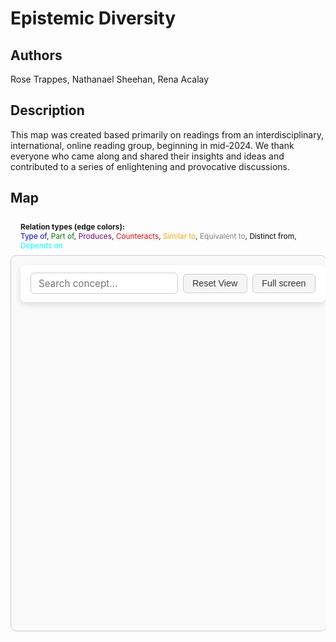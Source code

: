 # Epistemic Diversity

## Authors
Rose Trappes, Nathanael Sheehan, Rena Acalay

## Description
This map was created based primarily on readings from an interdisciplinary, international, online reading group, beginning in mid-2024. We thank everyone who came along and shared their insights and ideas and contributed to a series of enlightening and provocative discussions.
<style>
#graph-wrapper {
  max-width: 1000px;
  margin: 0 auto;
  position: relative;
  transition: all 0.3s ease;
  overflow: hidden;
}

#graph-wrapper canvas {
  max-width: 100%;
  height: auto !important;
  display: block;
  margin: 0 auto;
}

#graph-container {
  width: 100%;
  height: 600px;
  background: #fafafa;
  border: 1px solid #ccc;
  border-radius: 10px;
  box-shadow: 0 0 10px rgba(0,0,0,0.05);
  transition: all 0.3s ease;
}

#graph-wrapper.fullscreen {
  position: fixed;
  top: 0; left: 0;
  width: 100vw; height: 100vh;
  z-index: 9999;
  background: #ffffff;
}

#graph-wrapper.fullscreen canvas,
#graph-wrapper.fullscreen #graph-container {
  width: 100vw !important;
  height: 100vh !important;
  border-radius: 0;
  box-shadow: none;
}
#graph-controls {
  position: absolute;
  top: 1rem;
  left: 1rem;
  z-index: 1000;
  display: flex;
  flex-wrap: wrap;
  gap: 0.5rem;
  background: rgba(255, 255, 255, 0.9);
  backdrop-filter: blur(8px);
  padding: 0.8rem 1rem;
  border-radius: 8px;
  box-shadow: 0 4px 12px rgba(0, 0, 0, 0.12);
  align-items: center;
  max-width: 95vw;
}

#graph-controls input[type="text"] {
  flex: 1;
  min-width: 180px;
  padding: 0.4rem 0.75rem;
  font-size: 0.95rem;
  border: 1px solid #ccc;
  border-radius: 6px;
  transition: border-color 0.2s ease;
}

#graph-controls input[type="text"]:focus {
  outline: none;
  border-color: #007acc;
  box-shadow: 0 0 0 2px rgba(0, 122, 204, 0.2);
}

#graph-controls button {
  background-color: #f5f5f5;
  color: #333;
  border: 1px solid #ccc;
  border-radius: 6px;
  font-size: 0.9rem;
  padding: 0.4rem 0.9rem;
  cursor: pointer;
  transition: background-color 0.2s ease, box-shadow 0.2s ease;
}

#graph-controls button:hover {
  background-color: #e8e8e8;
  box-shadow: 0 2px 6px rgba(0, 0, 0, 0.08);
}

#graph-controls button:active {
  background-color: #ddd;
}

#graph-legend {
  font-size: 0.85em;
  padding: 0.5rem 1rem;
  background: var(--md-code-bg-color);
  border-radius: 6px;
  margin-top: 1rem;
}

#search-box {
  background: white;
  font-family: inherit;
}

datalist option {
  font-size: 0.9rem;
}

</style>


## Map 
<div id="graph-legend">
  <strong>Relation types (edge colors):</strong><br>
  <span style="color: blue;">Type of</span>, 
  <span style="color: green;">Part of</span>, 
  <span style="color: purple;">Produces</span>, 
  <span style="color: red;">Counteracts</span>, 
  <span style="color: orange;">Similar to</span>, 
  <span style="color: gray;">Equivalent to</span>, 
  <span style="color: black;">Distinct from</span>, 
  <span style="color: cyan;">Depends on</span>
</div>

<div id="graph-wrapper">
<div id="graph-controls">
  <input type="text" id="search-box" list="concepts-list" placeholder="Search concept..." />
<datalist id="concepts-list"></datalist>
  <button onclick="resetView()">Reset View</button>
  <button id="fullscreen-toggle" onclick="toggleFullScreen()">Full screen</button>
</div>

  <div id="graph-container"></div>
</div>





<!-- Load the 3d-force-graph library and wait for it -->
<script>
  const forceGraphScript = document.createElement('script');
  forceGraphScript.src = 'https://unpkg.com/3d-force-graph';
  forceGraphScript.onload = () => {
    initGraph(); // call setup function only when the library is ready
  };
  document.head.appendChild(forceGraphScript);
</script>
<script>
let Graph;
let autoRotate = false;
let allNodes = [];



document.getElementById('search-box').addEventListener('keydown', function(e) {
  if (e.key === 'Enter') {
    focusOnConcept(this.value);
  }
});

document.getElementById('search-box').addEventListener('change', function () {
  focusOnConcept(this.value);
});


function toTitleCase(str) {
  return str.replace(/\w\S*/g, w => w.charAt(0).toUpperCase() + w.slice(1).toLowerCase());
}

function initGraph() {
  fetch('../../assets/graph.json')
    .then(res => res.json())
    .then(data => {
      // Count connections per node (degree)
      const degreeMap = {};
      data.nodes.forEach(n => degreeMap[n.id.toLowerCase()] = 0);
      data.links.forEach(link => {
        const source = (link.source || '').toLowerCase();
        const target = (link.target || '').toLowerCase();
        if (degreeMap[source] !== undefined) degreeMap[source]++;
        if (degreeMap[target] !== undefined) degreeMap[target]++;
      });

      // Add nodeVal for sizing
      data.nodes.forEach(n => {
        const deg = degreeMap[n.id.toLowerCase()] || 1;
        n.val = Math.min(20, 1 + deg); // size capped to 10 for clarity
      });

      // Add datalist for search
      const datalist = document.getElementById('concepts-list');
      data.nodes.forEach(node => {
        const opt = document.createElement("option");
        opt.value = node.id;
        datalist.appendChild(opt);
      });

      const colorMap = {
        "type of": "blue",
        "part of": "green",
        "produces": "purple",
        "counteracts": "red",
        "similar to": "orange",
        "equivalent to": "gray",
        "distinct from": "lime",
        "depends on": "cyan"
      };
      const normalize = str => (str || "").toLowerCase().trim();

      Graph = ForceGraph3D()(document.getElementById('graph-container'))
        .graphData(data)
        .nodeLabel(node => node.id)
        .nodeColor(() => 'black')
        .nodeVal(node => node.val) // <--- Set size based on val
        .linkColor(link => colorMap[normalize(link.type)] || 'green')
        .linkWidth(1.5)
        .linkOpacity(0.8)
        .backgroundColor('#fdfdfd')
        .linkDirectionalParticles(5)
        .linkDirectionalParticleWidth(2)
        .linkDirectionalParticleColor(link => colorMap[normalize(link.type)] || 'gray')
        .onNodeClick(node => {
          const slug = node.id.toLowerCase().replace(/\s+/g, '-');
          window.location.href = `/concepts/${slug}`;
        })
        .onBackgroundClick(() => Graph.zoomToFit(200));
        // Wait for layout and container to stabilize, then zoom and center the graph
setTimeout(() => {
  const container = document.getElementById('graph-container');
  Graph.width(container.offsetWidth);
  Graph.height(container.offsetHeight);
  Graph.zoomToFit(400);
}, 0); // Immediate timeout waits for next repaint

    });
}


function resetView() {
  Graph && Graph.zoomToFit(400);
}

function toggleRotate() {
  autoRotate = !autoRotate;
  Graph.controls().autoRotate = autoRotate;
  Graph.controls().autoRotateSpeed = 1.2;
}

function toggleFullScreen() {
  const wrapper = document.getElementById('graph-wrapper');
  const button = document.getElementById('fullscreen-toggle');
  const isFullscreen = wrapper.classList.toggle('fullscreen');
  Graph.width(isFullscreen ? window.innerWidth : wrapper.offsetWidth);
  Graph.height(isFullscreen ? window.innerHeight : 600);
  button.innerText = isFullscreen ? "Exit Full Screen" : "Full Screen";
}

function focusOnConcept(query) {
  if (!Graph || !query) return;

  const normalized = query.toLowerCase().trim();
  const node = Graph.graphData().nodes.find(n => n.id.toLowerCase() === normalized);

  if (node) {
    highlightNode(node);
  } else {
    const partial = Graph.graphData().nodes.find(n => n.id.toLowerCase().includes(normalized));
    if (partial) {
      highlightNode(partial);
    }
  }
}

function highlightNode(node) {
  if (!node) return;

  const distance = 100;
  const distRatio = 1 + distance / Math.hypot(node.x, node.y, node.z || 1);

  Graph.cameraPosition(
    {
      x: node.x * distRatio,
      y: node.y * distRatio,
      z: (node.z || 1) * distRatio
    },
    node,
    1000
  );

  const originalColor = '#3b3b3b';
  const highlightColor = '#facc15'; // bright yellow

  const nodeColorFn = n => n.id === node.id ? highlightColor : originalColor;
  Graph.nodeColor(nodeColorFn);

  setTimeout(() => {
    Graph.nodeColor(() => originalColor);
  }, 2000);
}




// Escape to exit full screen
document.addEventListener('keydown', e => {
  if (e.key === 'Escape') {
    const wrapper = document.getElementById('graph-wrapper');
    const button = document.getElementById('fullscreen-toggle');
    if (wrapper.classList.contains('fullscreen')) {
      wrapper.classList.remove('fullscreen');
      Graph.width(wrapper.offsetWidth);
      Graph.height(600);
      button.innerText = "Full Screen";
    }
  }
});
</script>